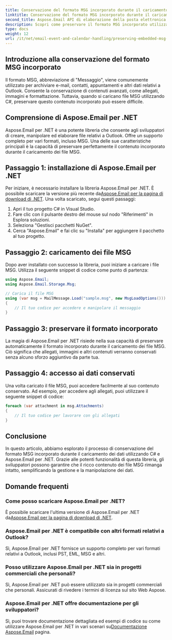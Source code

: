 ```yaml
---
title: Conservazione del formato MSG incorporato durante il caricamento con C#
linktitle: Conservazione del formato MSG incorporato durante il caricamento con C#
second_title: Aspose.Email API di elaborazione della posta elettronica .NET
description: Scopri come preservare il formato MSG incorporato utilizzando Aspose.Email per .NET. Guida passo passo con il codice sorgente.
type: docs
weight: 12
url: /it/net/email-event-and-calendar-handling/preserving-embedded-msg-format-during-load-with-csharp/
---
```


## Introduzione alla conservazione del formato MSG incorporato

Il formato MSG, abbreviazione di "Messaggio", viene comunemente utilizzato per archiviare e-mail, contatti, appuntamenti e altri dati relativi a Outlook. Consente la conservazione di contenuti avanzati, come allegati, immagini e formattazione. Tuttavia, quando si caricano file MSG utilizzando C#, preservare questo contenuto incorporato può essere difficile.

## Comprensione di Aspose.Email per .NET

Aspose.Email per .NET è una potente libreria che consente agli sviluppatori di creare, manipolare ed elaborare file relativi a Outlook. Offre un supporto completo per vari formati, incluso MSG. Una delle sue caratteristiche principali è la capacità di preservare perfettamente il contenuto incorporato durante il caricamento dei file MSG.

## Passaggio 1: installazione di Aspose.Email per .NET

 Per iniziare, è necessario installare la libreria Aspose.Email per .NET. È possibile scaricare la versione più recente da[Aspose.Email per la pagina di download di .NET](https://releases.aspose.com/email/net). Una volta scaricato, segui questi passaggi:

1. Apri il tuo progetto C# in Visual Studio.
2. Fare clic con il pulsante destro del mouse sul nodo "Riferimenti" in Esplora soluzioni.
3. Seleziona "Gestisci pacchetti NuGet".
4. Cerca "Aspose.Email" e fai clic su "Installa" per aggiungere il pacchetto al tuo progetto.

## Passaggio 2: caricamento dei file MSG

Dopo aver installato con successo la libreria, puoi iniziare a caricare i file MSG. Utilizza il seguente snippet di codice come punto di partenza:

```csharp
using Aspose.Email;
using Aspose.Email.Storage.Msg;

// Carica il file MSG
using (var msg = MailMessage.Load("sample.msg", new MsgLoadOptions()))
{
    // Il tuo codice per accedere e manipolare il messaggio
}
```

## Passaggio 3: preservare il formato incorporato

La magia di Aspose.Email per .NET risiede nella sua capacità di preservare automaticamente il formato incorporato durante il caricamento dei file MSG. Ciò significa che allegati, immagini e altri contenuti verranno conservati senza alcuno sforzo aggiuntivo da parte tua.

## Passaggio 4: accesso ai dati conservati

Una volta caricato il file MSG, puoi accedere facilmente al suo contenuto conservato. Ad esempio, per accedere agli allegati, puoi utilizzare il seguente snippet di codice:

```csharp
foreach (var attachment in msg.Attachments)
{
    // Il tuo codice per lavorare con gli allegati
}
```

## Conclusione

In questo articolo, abbiamo esplorato il processo di conservazione del formato MSG incorporato durante il caricamento dei dati utilizzando C# e Aspose.Email per .NET. Grazie alle potenti funzionalità di questa libreria, gli sviluppatori possono garantire che il ricco contenuto dei file MSG rimanga intatto, semplificando la gestione e la manipolazione dei dati.

## Domande frequenti

### Come posso scaricare Aspose.Email per .NET?

 È possibile scaricare l'ultima versione di Aspose.Email per .NET da[Aspose.Email per la pagina di download di .NET](https://releases.aspose.com/email/net).

### Aspose.Email per .NET è compatibile con altri formati relativi a Outlook?

Sì, Aspose.Email per .NET fornisce un supporto completo per vari formati relativi a Outlook, inclusi PST, EML, MSG e altri.

### Posso utilizzare Aspose.Email per .NET sia in progetti commerciali che personali?

Sì, Aspose.Email per .NET può essere utilizzato sia in progetti commerciali che personali. Assicurati di rivedere i termini di licenza sul sito Web Aspose.

### Aspose.Email per .NET offre documentazione per gli sviluppatori?

 Sì, puoi trovare documentazione dettagliata ed esempi di codice su come utilizzare Aspose.Email per .NET in vari scenari su[Documentazione Aspose.Email](https://reference.aspose.com/email/net) pagina.